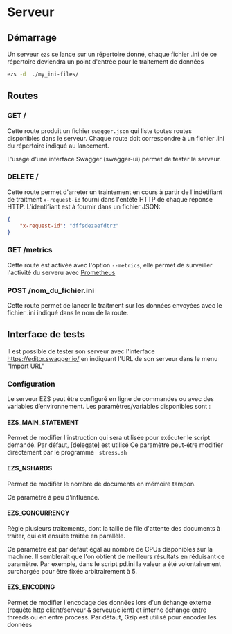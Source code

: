 # Serveur

## Démarrage

Un serveur `ezs` se lance sur un répertoire donné, chaque fichier .ini de ce répertoire deviendra un point d'entrée pour le traitement de données


```bash
ezs -d  ./my_ini-files/
```

## Routes

### GET /

Cette route produit un fichier `swagger.json` qui liste toutes routes disponibles dans le serveur. Chaque route doit correspondre à un fichier .ini du répertoire indiqué au lancement.

L'usage d'une interface Swagger (swagger-ui) permet de tester le serveur.

### DELETE /

Cette route permet d'arreter un traintement en cours à partir de l'indetifiant de traitment `x-request-id` fourni dans l'entête HTTP de chaque réponse HTTP.
L'identifiant est à fournir dans un fichier JSON:

```json
{
    "x-request-id": "dffsdezaefdtrz"
}
```
### GET /metrics

Cette route est activée avec l'option `--metrics`, elle permet de surveiller l'activité du serveru avec [Prometheus](https://prometheus.io/docs/introduction/overview/)


### POST /nom_du_fichier.ini

Cette route permet de lancer le traitment sur les données envoyées avec le fichier .ini indiqué dans le nom de la route.


## Interface de tests

Il est possible de tester son serveur avec l'interface https://editor.swagger.io/ en indiquant l'URL de son serveur dans le menu "Import URL"


### Configuration

Le serveur EZS peut être configuré en ligne de commandes ou avec des variables d’environnement. Les paramètres/variables disponibles sont :

#### EZS_MAIN_STATEMENT

Permet de modifier l'instruction qui sera utilisée pour exécuter le script demandé. Par défaut,  [delegate] est utilisé
Ce paramètre peut-être modifier directement par le programme ` stress.sh`

#### EZS_NSHARDS

Permet de modifier le nombre de documents en mémoire tampon.

Ce paramètre à peu d'influence.

#### EZS_CONCURRENCY

Règle plusieurs traitements, dont la taille de file d'attente des documents à traiter, qui est ensuite traitée en parallèle.

Ce paramètre est par défaut égal au nombre de CPUs disponibles sur la machine. Il semblerait que l'on obtient de meilleurs résultats en réduisant ce paramètre. Par exemple, dans le script pd.ini la valeur a été volontairement surchargée pour être fixée arbitrairement à 5.

#### EZS_ENCODING

Permet de modifier l'encodage des données lors d'un échange externe (requête http client/serveur & serveur/client) et interne échange entre threads ou en entre process. Par défaut, Gzip est utilisé pour encoder les données

